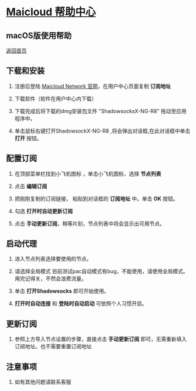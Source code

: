 # [Maicloud 帮助中心](/README.md)

## macOS版使用帮助
[返回首页](/README.md)

## 下载和安装
1. 注册后登陆 [Maicloud Network 官网](http://www.maicloud.info/)，在用户中心页面复制 **订阅地址**

2. 下载软件（软件在用户中心内下载）

3. 下载完成后将下载的dmg安装包文件 "ShadowsocksX-NG-R8" 拖动至应用程序中。

4. 单击鼠标右键打开ShadowsockX-NG-R8 ,将会弹出对话框,在此对话框中单击 **打开** 按钮。

## 配置订阅
1. 在顶部菜单栏找到小飞机图标 ，单击小飞机图标，选择 **节点列表**

2. 点击 **编辑订阅**

3. 把刚刚复制的订阅链接， 粘贴到对话框的 **订阅地址** 中。单击 **OK** 按钮。

4. 勾选 **打开时自动更新订阅**  

5. 点击 **手动更新订阅**，稍等片刻，节点列表中将会显示出可用节点。

## 启动代理
1. 进入节点列表选择要使用的节点。

2. 请选择全局模式
目前测试pac自动模式有bug，不能使用，请使用全局模式。用完记得关，不然会浪费流量。

3. 单击 **打开Shadowsocks** 即可开始使用。

4. **打开时自动连接** 和 **登陆时自动启动** 可依照个人习惯开启。

## 更新订阅
1. 参照上方导入节点设置的步骤，直接点击 **手动更新订阅** 即可，无需重新填入订阅地址。也不需要重置订阅地址

## 注意事项
1. 如有其他问题请联系客服
